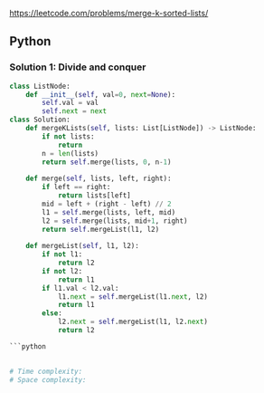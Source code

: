 <https://leetcode.com/problems/merge-k-sorted-lists/>

## Python 
### Solution 1: Divide and conquer
```python
class ListNode:
    def __init__(self, val=0, next=None):
        self.val = val
        self.next = next
class Solution:
    def mergeKLists(self, lists: List[ListNode]) -> ListNode:
        if not lists:
            return
        n = len(lists)
        return self.merge(lists, 0, n-1)
    
    def merge(self, lists, left, right):
        if left == right:
            return lists[left]
        mid = left + (right - left) // 2
        l1 = self.merge(lists, left, mid)
        l2 = self.merge(lists, mid+1, right)
        return self.mergeList(l1, l2)
    
    def mergeList(self, l1, l2):
        if not l1: 
            return l2
        if not l2:
            return l1
        if l1.val < l2.val:
            l1.next = self.mergeList(l1.next, l2)
            return l1
        else:
            l2.next = self.mergeList(l1, l2.next)
            return l2

```python

        
# Time complexity: 
# Space complexity: 
```
